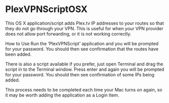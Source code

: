 # PlexVPNScriptOSX

This OS X application/script adds Plex.tv IP addresses to your routes so that they do not go through your VPN. This is useful for when your VPN provider does not allow port forwarding, or it is not working correctly.

How to Use
Run the ‘PlexVPNScript’ application and you will be prompted for your password. You should then see confirmation that the routes have been added.

There is also a script available if you prefer, just open Terminal and drag the script in to the Terminal window. Press enter and again you will be prompted for your password. You should then see confirmation of some IPs being added.

This process needs to be completed each time your Mac turns on again, so it may be worth adding the application as a Login Item.
